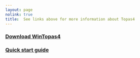 ```yaml
---
layout: page
nolink: true
title:  See links above for more information about Topas4
---
```



### [Download WinTopas4](https://lightconupdater.blob.core.windows.net/installers/WinTopas4-setup.exe)
### [Quick start guide](https://lightconupdater.blob.core.windows.net/topas4infopage/Docs/WinTopas4%20Quick%20Start%20Guide.pdf)




